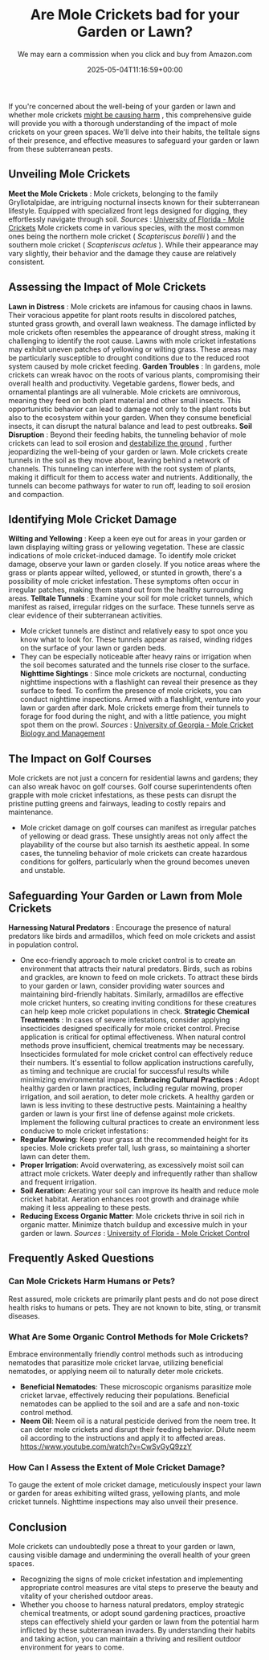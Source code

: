 ﻿---
author: We may earn a commission when you click and buy from Amazon.com
layout: post
title: Are Mole Crickets bad for your Garden or Lawn?
date: '2025-05-04T11:16:59+00:00'
categories:
- Crickets
- Guide
tags: []
slug: /are-mole-crickets-bad-for-your-garden-or-lawn/
lastmod: 2025-05-07T12:21:23+03:00
---

If you're concerned about the well-being of your garden or lawn and whether mole crickets
[might be causing harm](https://pestpolicy.com/are-crickets-good-or-bad/)
, this comprehensive guide will provide you with a thorough understanding of the impact of mole crickets on your green spaces.
We'll delve into their habits, the telltale signs of their presence, and effective measures to safeguard your garden or lawn from these subterranean pests.
## Unveiling Mole Crickets
**Meet the Mole Crickets**
: Mole crickets, belonging to the family Gryllotalpidae, are intriguing nocturnal insects known for their subterranean lifestyle.
Equipped with specialized front legs designed for digging, they effortlessly navigate through soil.
*Sources*
:
[University of Florida - Mole Crickets](https://pestpolicy.com/)
Mole crickets come in various species, with the most common ones being the northern mole cricket (
*Scapteriscus borellii*
) and the southern mole cricket (
*Scapteriscus acletus*
). While their appearance may vary slightly, their behavior and the damage they cause are relatively consistent.
## Assessing the Impact of Mole Crickets
**Lawn in Distress**
: Mole crickets are infamous for causing chaos in lawns. Their voracious appetite for plant roots results in discolored patches, stunted grass growth, and overall lawn weakness.
The damage inflicted by mole crickets often resembles the appearance of drought stress, making it challenging to identify the root cause.
Lawns with mole cricket infestations may exhibit uneven patches of yellowing or wilting grass. These areas may be particularly susceptible to drought conditions due to the reduced root system caused by mole cricket feeding.
**Garden Troubles**
: In gardens, mole crickets can wreak havoc on the roots of various plants, compromising their overall health and productivity. Vegetable gardens, flower beds, and ornamental plantings are all vulnerable.
Mole crickets are omnivorous, meaning they feed on both plant material and other small insects. This opportunistic behavior can lead to damage not only to the plant roots but also to the ecosystem within your garden. When they consume beneficial insects, it can disrupt the natural balance and lead to pest outbreaks.
**Soil Disruption**
: Beyond their feeding habits, the tunneling behavior of mole crickets can lead to soil erosion and
[destabilize the ground](https://pestpolicy.com/are-crickets-decomposers/)
, further jeopardizing the well-being of your garden or lawn.
Mole crickets create tunnels in the soil as they move about, leaving behind a network of channels. This tunneling can interfere with the root system of plants, making it difficult for them to access water and nutrients. Additionally, the tunnels can become pathways for water to run off, leading to soil erosion and compaction.
## Identifying Mole Cricket Damage
**Wilting and Yellowing**
: Keep a keen eye out for areas in your garden or lawn displaying wilting grass or yellowing vegetation. These are classic indications of mole cricket-induced damage.
To identify mole cricket damage, observe your lawn or garden closely. If you notice areas where the grass or plants appear wilted, yellowed, or stunted in growth, there's a possibility of mole cricket infestation. These symptoms often occur in irregular patches, making them stand out from the healthy surrounding areas.
**Telltale Tunnels**
: Examine your soil for mole cricket tunnels, which manifest as raised, irregular ridges on the surface. These tunnels serve as clear evidence of their subterranean activities.
- Mole cricket tunnels are distinct and relatively easy to spot once you know what to look for. These tunnels appear as raised, winding ridges on the surface of your lawn or garden beds.
- They can be especially noticeable after heavy rains or irrigation when the soil becomes saturated and the tunnels rise closer to the surface.
**Nighttime Sightings**
: Since mole crickets are nocturnal, conducting nighttime inspections with a flashlight can reveal their presence as they surface to feed.
To confirm the presence of mole crickets, you can conduct nighttime inspections. Armed with a flashlight, venture into your lawn or garden after dark. Mole crickets emerge from their tunnels to forage for food during the night, and with a little patience, you might spot them on the prowl.
*Sources*
:
[University of Georgia - Mole Cricket Biology and Management](https://pestpolicy.com/)
## The Impact on Golf Courses
Mole crickets are not just a concern for residential lawns and gardens; they can also wreak havoc on golf courses. Golf course superintendents often grapple with mole cricket infestations, as these pests can disrupt the pristine putting greens and fairways, leading to costly repairs and maintenance.
- Mole cricket damage on golf courses can manifest as irregular patches of yellowing or dead grass. These unsightly areas not only affect the playability of the course but also tarnish its aesthetic appeal.
In some cases, the tunneling behavior of mole crickets can create hazardous conditions for golfers, particularly when the ground becomes uneven and unstable.
## Safeguarding Your Garden or Lawn from Mole Crickets
**Harnessing Natural Predators**
: Encourage the presence of natural predators like birds and armadillos, which feed on mole crickets and assist in population control.
- One eco-friendly approach to mole cricket control is to create an environment that attracts their natural predators. Birds, such as robins and grackles, are known to feed on mole crickets.
To attract these birds to your garden or lawn, consider providing water sources and maintaining bird-friendly habitats. Similarly, armadillos are effective mole cricket hunters, so creating inviting conditions for these creatures can help keep mole cricket populations in check.
**Strategic Chemical Treatments**
: In cases of severe infestations, consider applying insecticides designed specifically for mole cricket control. Precise application is critical for optimal effectiveness.
When natural control methods prove insufficient, chemical treatments may be necessary. Insecticides formulated for mole cricket control can effectively reduce their numbers. It's essential to follow application instructions carefully, as timing and technique are crucial for successful results while minimizing environmental impact.
**Embracing Cultural Practices**
: Adopt healthy garden or lawn practices, including regular mowing, proper irrigation, and soil aeration, to deter mole crickets. A healthy garden or lawn is less inviting to these destructive pests.
Maintaining a healthy garden or lawn is your first line of defense against mole crickets. Implement the following cultural practices to create an environment less conducive to mole cricket infestations:
- **Regular Mowing**: Keep your grass at the recommended height for its species. Mole crickets prefer tall, lush grass, so maintaining a shorter lawn can deter them.
- **Proper Irrigation**: Avoid overwatering, as excessively moist soil can attract mole crickets. Water deeply and infrequently rather than shallow and frequent irrigation.
- **Soil Aeration**: Aerating your soil can improve its health and reduce mole cricket habitat. Aeration enhances root growth and drainage while making it less appealing to these pests.
- **Reducing Excess Organic Matter**: Mole crickets thrive in soil rich in organic matter. Minimize thatch buildup and excessive mulch in your garden or lawn.
*Sources*
:
[University of Florida - Mole Cricket Control](https://pestpolicy.com/)
## Frequently Asked Questions
### Can Mole Crickets Harm Humans or Pets?
Rest assured, mole crickets are primarily plant pests and do not pose direct health risks to humans or pets. They are not known to bite, sting, or transmit diseases.
### What Are Some Organic Control Methods for Mole Crickets?
Embrace environmentally friendly control methods such as introducing nematodes that parasitize mole cricket larvae, utilizing beneficial nematodes, or applying neem oil to naturally deter mole crickets.
- **Beneficial Nematodes**: These microscopic organisms parasitize mole cricket larvae, effectively reducing their populations. Beneficial nematodes can be applied to the soil and are a safe and non-toxic control method.
- **Neem Oil**: Neem oil is a natural pesticide derived from the neem tree. It can deter mole crickets and disrupt their feeding behavior. Dilute neem oil according to the instructions and apply it to affected areas.
https://www.youtube.com/watch?v=CwSvGyQ9zzY
### How Can I Assess the Extent of Mole Cricket Damage?
To gauge the extent of mole cricket damage, meticulously inspect your lawn or garden for areas exhibiting wilted grass, yellowing plants, and mole cricket tunnels. Nighttime inspections may also unveil their presence.
## Conclusion
Mole crickets can undoubtedly pose a threat to your garden or lawn, causing visible damage and undermining the overall health of your green spaces.
- Recognizing the signs of mole cricket infestation and implementing appropriate control measures are vital steps to preserve the beauty and vitality of your cherished outdoor areas.
- Whether you choose to harness natural predators, employ strategic chemical treatments, or adopt sound gardening practices, proactive steps can effectively shield your garden or lawn from the potential harm inflicted by these subterranean invaders.
By understanding their habits and taking action, you can maintain a thriving and resilient outdoor environment for years to come.
